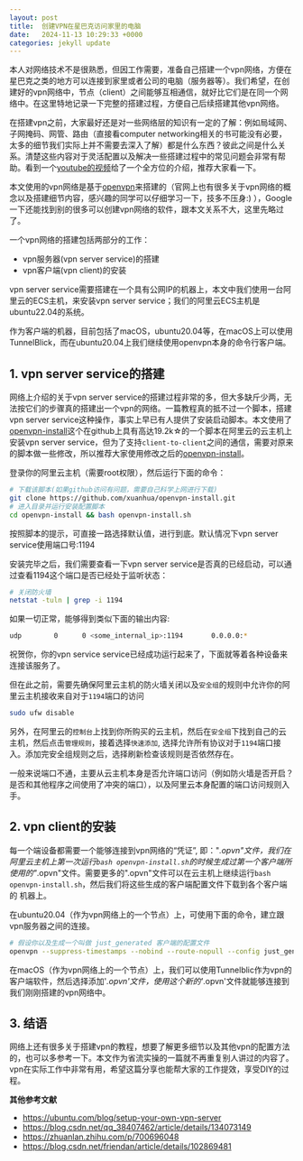 ```yaml
---
layout: post
title:  创建VPN在星巴克访问家里的电脑 
date:   2024-11-13 10:29:33 +0000
categories: jekyll update
---
```




本人对网络技术不是很熟悉，但因工作需要，准备自己搭建一个vpn网络，方便在星巴克之类的地方可以连接到家里或者公司的电脑（服务器等）。我们希望，在创建好的vpn网络中，节点（client）之间能够互相通信，就好比它们是在同一个网络中。在这里特地记录一下完整的搭建过程，方便自己后续搭建其他vpn网络。

在搭建vpn之前，大家最好还是对一些网络层的知识有一定的了解：例如局域网、子网掩码、网管、路由（直接看computer networking相关的书可能没有必要，太多的细节我们实际上并不需要去深入了解）都是什么东西？彼此之间是什么关系。清楚这些内容对于灵活配置以及解决一些搭建过程中的常见问题会非常有帮助。看到一个[youtube的视频](https://www.youtube.com/watch?v=1zvDfTGtgxc)给了一个全方位的介绍，推荐大家看一下。

本文使用的vpn网络是基于[openvpn](https://openvpn.net/)来搭建的（官网上也有很多关于vpn网络的概念以及搭建细节内容，感兴趣的同学可以仔细学习一下，技多不压身:) ），Google一下还能找到别的很多可以创建vpn网络的软件，跟本文关系不大，这里先略过了。

一个vpn网络的搭建包括两部分的工作：

* vpn服务器(vpn server service)的搭建
* vpn客户端(vpn client)的安装

vpn server service需要搭建在一个具有公网IP的机器上，本文中我们使用一台阿里云的ECS主机，来安装vpn server service；我们的阿里云ECS主机是ubuntu22.04的系统。

作为客户端的机器，目前包括了macOS，ubuntu20.04等，在macOS上可以使用TunnelBlick，而在ubuntu20.04上我们继续使用openvpn本身的命令行客户端。

## 1. vpn server service的搭建

网络上介绍的关于vpn server service的搭建过程非常的多，但大多缺斤少两，无法按它们的步骤真的搭建出一个vpn的网络。一篇教程真的抵不过一个脚本，搭建vpn server service这种操作，事实上早已有人提供了安装启动脚本。本文使用了[openvpn-install](https://github.com/Nyr/openvpn-install)这个在github上具有高达19.2k☆的一个脚本在阿里云的云主机上安装vpn server service，但为了支持`client-to-client`之间的通信，需要对原来的脚本做一些修改，所以推荐大家使用修改之后的[openvpn-install](https://github.com/xuanhua/openvpn-install)。

登录你的阿里云主机（需要root权限），然后运行下面的命令：

```bash
# 下载该脚本(如果github访问有问题，需要自己科学上网进行下载)
git clone https://github.com/xuanhua/openvpn-install.git
# 进入目录并运行安装配置脚本
cd openvpn-install && bash openvpn-install.sh
```

按照脚本的提示，可直接一路选择默认值，进行到底。默认情况下vpn server service使用端口号:1194



安装完毕之后，我们需要查看一下vpn server service是否真的已经启动，可以通过查看1194这个端口是否已经处于监听状态：

```bash
# 关闭防火墙
netstat -tuln | grep -i 1194
```

如果一切正常，能够得到类似下面的输出内容:

```bash
udp        0      0 <some_internal_ip>:1194       0.0.0.0:*
```

祝贺你，你的vpn service service已经成功运行起来了，下面就等着各种设备来连接该服务了。

但在此之前，需要先确保阿里云主机的防火墙关闭以及`安全组`的规则中允许你的阿里云主机接收来自对于`1194`端口的访问

```bash
sudo ufw disable
```

另外，在阿里云的`控制台`上找到你所购买的云主机，然后在`安全组`下找到自己的云主机，然后点击`管理规则`，接着选择`快速添加`,  选择允许所有协议对于`1194`端口接入。添加完安全组规则之后，选择刷新检查该规则是否依然存在。

一般来说端口不通，主要从云主机本身是否允许端口访问（例如防火墙是否开启？是否和其他程序之间使用了冲突的端口），以及阿里云本身配置的端口访问规则入手。

## 2. vpn client的安装

每一个端设备都需要一个能够连接到vpn网络的“凭证”,  即："*.opvn"文件，我们在阿里云主机上第一次运行`bash openvpn-install.sh`的时候生成过第一个客户端所使用的"*.opvn"文件。需要更多的".opvn"文件可以在云主机上继续运行`bash openvpn-install.sh`，然后我们将这些生成的客户端配置文件下载到各个客户端的 机器上。

在ubuntu20.04（作为vpn网络上的一个节点）上，可使用下面的命令，建立跟vpn服务器之间的连接。

```bash
# 假设你以及生成一个叫做 just_generated 客户端的配置文件
openvpn --suppress-timestamps --nobind --route-nopull --config just_generated.ovpn --daemon
```

在macOS（作为vpn网络上的一个节点）上，我们可以使用Tunnelblic作为vpn的客户端软件，然后选择添加'*.opvn'文件，使用这个新的'*.opvn'文件就能够连接到我们刚刚搭建的vpn网络中。



## 3. 结语

网络上还有很多关于搭建vpn的教程，想要了解更多细节以及其他vpn的配置方法的，也可以多参考一下。本文作为省流实操的一篇就不再重复别人讲过的内容了。vpn在实际工作中非常有用，希望这篇分享也能帮大家的工作提效，享受DIY的过程。



**其他参考文献**

* https://ubuntu.com/blog/setup-your-own-vpn-server
* https://blog.csdn.net/qq_38407462/article/details/134073149
* https://zhuanlan.zhihu.com/p/700696048
* https://blog.csdn.net/friendan/article/details/102869481